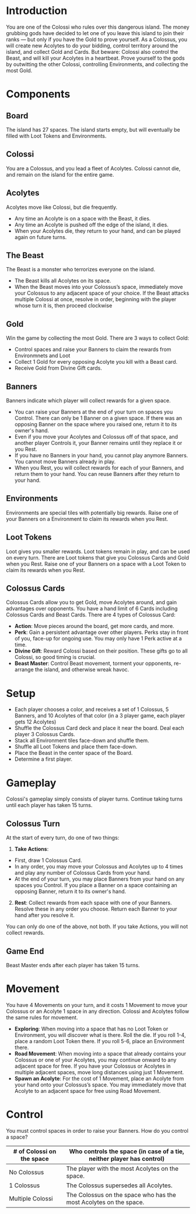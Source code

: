 # Introduction

You are one of the Colossi who rules over this dangerous island. The money grubbing gods have decided to let one of you leave this island to join their ranks — but only if you have the Gold to prove yourself. As a Colossus, you will create new Acolytes to do your bidding, control territory around the island, and collect Gold and Cards. But beware: Colossi also control the Beast, and will kill your Acolytes in a heartbeat. Prove yourself to the gods by outwitting the other Colossi, controlling Environments, and collecting the most Gold.
 
# Components

## Board 
The island has 27 spaces. The island starts empty, but will eventually be filled with Loot Tokens and Environments.

## Colossi
You are a Colossus, and you lead a fleet of Acolytes.  Colossi cannot die, and remain on the island for the entire game.

## Acolytes
Acolytes move like Colossi, but die frequently. 
- Any time an Acolyte is on a space with the Beast, it dies. 
- Any time an Acolyte is pushed off the edge of the island, it dies.
- When your Acolytes die, they return to your hand, and can be played again on future turns.

## The Beast
The Beast is a monster who terrorizes everyone on the island.
- The Beast kills all Acolytes on its space.
- When the Beast moves into your Colossus’s space, immediately move your Colossus to any adjacent space of your choice. If the Beast attacks multiple Colossi at once, resolve in order, beginning with the player whose turn it is, then proceed clockwise

## Gold
Win the game by collecting the most Gold.  There are 3 ways to collect Gold:
- Control spaces and raise your Banners to claim the rewards from Environmnets and Loot
- Collect 1 Gold for every opposing Acolyte you kill with a Beast card. 
- Receive Gold from Divine Gift cards.

## Banners
Banners indicate which player will collect rewards for a given space.
- You can raise your Banners at the end of your turn on spaces you Control. There can only be 1 Banner on a given space. If there was an opposing Banner on the space where you raised one, return it to its owner's hand.
- Even if you move your Acolytes and Colossus off of that space, and another player Controls it, your Banner remains until they replace it or you Rest.
- If you have no Banners in your hand, you cannot play anymore Banners. You cannot move Banners already in play.
- When you Rest, you will collect rewards for each of your Banners, and return them to your hand. You can reuse Banners after they return to your hand.

## Environments
Environments are special tiles with potentially big rewards. Raise one of your Banners on a Environment to claim its rewards when you Rest.

## Loot Tokens
Loot gives you smaller rewards. Loot tokens remain in play, and can be used on every turn. There are Loot tokens that give you Colossus Cards and Gold when you Rest. Raise one of your Banners on a space with a Loot Token to claim its rewards when you Rest.

## Colossus Cards
Colossus Cards allow you to get Gold, move Acolytes around, and gain advantages over opponents. You have a hand limit of 6 Cards including Colossus Cards and Beast Cards. There are 4 types of Colossus Card:

- **Action**: Move pieces around the board, get more cards, and more.
- **Perk**: Gain a persistent advantage over other players. Perks stay in front of you, face-up for ongoing use. You may only have 1 Perk active at a time. 
- **Divine Gift**: Reward Colossi based on their position. These gifts go to all Colossi, so good timing is crucial.
- **Beast Master**: Control Beast movement, torment your opponents, re-arrange the island, and otherwise wreak havoc.

# Setup

- Each player chooses a color, and receives a set of 1 Colossus, 5 Banners, and 10 Acolytes of that color (in a 3 player game, each player gets 12 Acolytes)
- Shuffle the Colossus Card deck and place it near the board. Deal each player 3 Colossus Cards.
- Stack all Environment tiles face-down and shuffle them.
- Shuffle all Loot Tokens and place them face-down.
- Place the Beast in the center space of the Board.
- Determine a first player. 

# Gameplay

Colossi's gameplay simply consists of player turns. Continue taking turns until each player has taken 15 turns. 

## Colossus Turn

At the start of every turn, do one of two things: 

1. **Take Actions**: 
- First, draw 1 Colossus Card.
- In any order, you may move your Colossus and Acolytes up to 4 times and play any number of Colossus Cards from your hand.
- At the end of your turn, you may place Banners from your hand on any spaces you Control. If you place a Banner on a space containing an opposing Banner, return it to its owner's hand.

2. **Rest**: Collect rewards from each space with one of your Banners. Resolve these in any order you choose. Return each Banner to your hand after you resolve it. 

You can only do one of the above, not both. If you take Actions, you will not collect rewards.

## Game End

Beast Master ends after each player has taken 15 turns. 

# Movement
You have 4 Movements on your turn, and it costs 1 Movement to move your Colossus or an Acolyte 1 space in any direction. Colossi and Acolytes follow the same rules for movement.
- **Exploring**: When moving into a space that has no Loot Token or Environment, you will discover what is there. Roll the die. If you roll 1-4, place a random Loot Token there. If you roll 5-6, place an Environment there. 
- **Road Movement**: When moving into a space that already contains your Colossus or one of your Acolytes, you may continue onward to any adjacent space for free. If you have your Colossus or Acolytes in multiple adjacent spaces, move long distances using just 1 Movement.
- **Spawn an Acolyte**: For the cost of 1 Movement, place an Acolyte from your hand onto your Colossus’s space. You may immediately move that Acolyte to an adjacent space for free using Road Movement.

# Control
You must control spaces in order to raise your Banners. How do you control a space?

| # of Colossi on the space| Who controls the space (in case of a tie, neither player has control) |
|----------|----------|
| No Colossus  | The player with the most Acolytes on the space. | 
| 1 Colossus   | The Colossus supersedes all Acolytes. | 
| Multiple Colossi   | The Colossus on the space who has the most Acolytes on the space. | 
